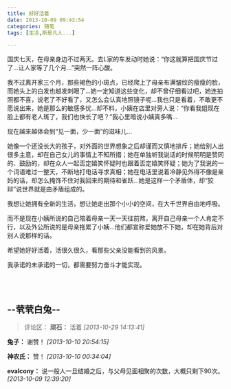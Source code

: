 ```yaml
---
title: 好好活着
date: 2013-10-09 09:43:54
categories: 随笔
tags: [生活,斯是凡人...]

---
```

国庆七天，在母亲身边不过两天。去L家的车发动时她说：“你这就算把国庆节过了...让人家等了几个月...”突然一阵心酸。

我不过离开家三个月，那些褐色的小斑点，已经爬上了母亲布满皱纹的瘦瘦的脸，而她头上的白发也越发刺眼了...她一定知道这些变化，却不曾仔细看过吧，她连拍照都不喜，说老了不好看了，又怎么会认真地照镜子呢...我也只是看着，不敢更不愿说出来，她是那么的敏感多忧...却不料，小姨在店里对旁人说：“你看我姐现在脸上都有老人斑了，我们也快长了吧？”我心里暗说小姨真多嘴...

现在越来越体会到“见一面，少一面”的滋味儿...

她像一个还没长大的孩子，对外面的世界想象之后却谨而又慎地排斥；她给别人出很多主意，却在自己女儿的事情上不知所措；她在单独听我说话的时候明明是赞同的、鼓励的，却在众人一起否定嬉笑怀疑时也跟着否定嬉笑怀疑；她为了我说的一个词语难过一整天，不断地打电话寻求真相；她在电话里说着冷静见外得不像是亲妈的话，却怎么掩饰不住对我回来的期待和雀跃...她是这样一个矛盾体，却“狡辩”说世界就是由矛盾组成的。

我想让她拥有全新的生活，想让她走出那个小小的空间，在大千世界自由地呼吸。

而不是现在小姨所说的自己陪着母亲一天一天往前熬，离开自己母亲一个人肯定不行，以及外公所说的是母亲拖累了小姨...他们都宣称爱她放不下她，却在她背后对别人说那样的话。

希望她好好活着，活很久很久，看那些父亲没能看到的风景。

我承诺的未承诺的一切，都需要努力奋斗才能实现。

<br /><br />

--茕茕白兔--
---
>评论区：
>**顽石：** 活着  *[2013-10-29 14:13:41]*
>
**兔子：** 谢赞！  *[2013-10-10 20:54:15]*
>
**神农氏：** 赞！  *[2013-10-10 00:34:04]*
>
**evalcony：** 说一般人一旦结婚之后，与父母见面相聚的次数，大概只剩下90次。  *[2013-10-09 12:39:20]*
>

